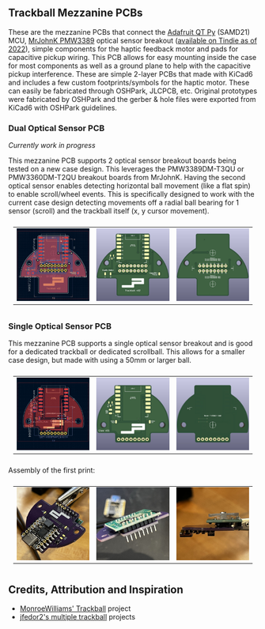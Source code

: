 ## Trackball Mezzanine PCBs

These are the mezzanine PCBs that connect the <a href="https://www.adafruit.com/product/4600">Adafruit QT Py</a> (SAMD21) MCU, <a href="https://github.com/mrjohnk/PMW3389DM">MrJohnK PMW3389</a> optical sensor breakout (<a href="https://www.tindie.com/products/jkicklighter/pmw3389-motion-sensor/">available on Tindie as of 2022</a>), simple components for the haptic feedback motor and pads for capacitive pickup wiring. This PCB allows for easy mounting inside the case for most components as well as a ground plane to help with the capacitive pickup interference. These are simple 2-layer PCBs that made with KiCad6 and includes a few custom footprints/symbols for the haptic motor. These can easily be fabricated through OSHPark, JLCPCB, etc. Original prototypes were fabricated by OSHPark and the gerber & hole files were exported from KiCad6 with OSHPark guidelines.

### Dual Optical Sensor PCB

*Currently work in progress*

This mezzanine PCB supports 2 optical sensor breakout boards being tested on a new case design. This leverages the PMW3389DM-T3QU or PMW3360DM-T2QU breakout boards from MrJohnK. Having the second optical sensor enables detecting horizontal ball movement (like a flat spin) to enable scroll/wheel events. This is specifically designed to work with the current case design detecting movements off a radial ball bearing for 1 sensor (scroll) and the trackball itself (x, y cursor movement).

<table style="padding:10px; border:0;">
	<tr>
		<td width="33%" style="border:0;"><img width="100%" src="./pictures/20221216-PCB-editor-v02-front.jpg"></td>
		<td width="33%" style="border:0;"><img width="100%" src="./pictures/20221216-PCB-3D-v02-front.jpg"></td>
		<td width="33%" style="border:0;"><img width="100%" src="./pictures/20221216-PCB-3D-v02-back.jpg"></td>
	</tr>
</table>

### Single Optical Sensor PCB

This mezzanine PCB supports a single optical sensor breakout and is good for a dedicated trackball or dedicated scrollball. This allows for a smaller case design, but made with using a 50mm or larger ball.

<table style="padding:10px; border:0;">
	<tr>
		<td width="33%" style="border:0;"><img width="100%" src="./pictures/20221216-PCB-editor-v01-front.jpg"></td>
		<td width="33%" style="border:0;"><img width="100%" src="./pictures/20221216-PCB-3D-v01-front.jpg"></td>
		<td width="33%" style="border:0;"><img width="100%" src="./pictures/20221216-PCB-3D-v01-back.jpg"></td>
	</tr>
</table>

Assembly of the first print:

<table style="padding:10px; border:0;">
	<tr>
		<td width="33%" style="border:0;"><img width="100%" src="./pictures/20221216-PCB-build-v01-front.jpg"></td>
		<td width="33%" style="border:0;"><img width="100%" src="./pictures/20221216-PCB-build-v01-back.jpg"></td>
		<td width="33%" style="border:0;"><img width="100%" src="./pictures/20221216-PCB-build-v01-side.jpg"></td>
	</tr>
</table>

## Credits, Attribution and Inspiration

* <a href="https://github.com/monroewilliams/trackball">MonroeWilliams' Trackball</a> project
* <a href="https://github.com/jfedor2">jfedor2's multiple trackball</a> projects